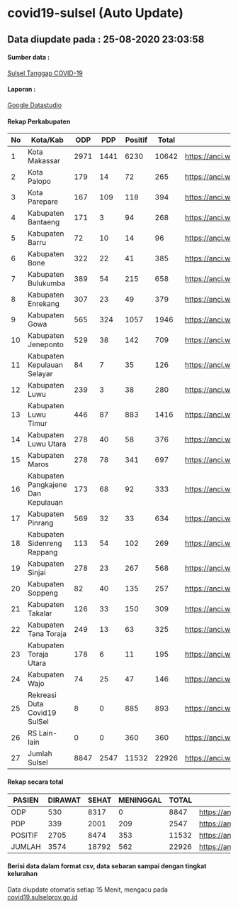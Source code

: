 
# covid19-sulsel (Auto Update)

## Data diupdate pada : 25-08-2020 23:03:58

#### Sumber data :
[Sulsel Tanggap COVID-19](https://covid19.sulselprov.go.id)

#### Laporan :
[Google Datastudio](https://datastudio.google.com/s/jythWGc1j4w)

#### Rekap Perkabupaten 
|No|Kota/Kab|ODP|PDP|Positif|Total|Link|
| --- | --- | --- | --- | --- | --- | --- |
|1|Kota Makassar|2971|1441|6230|10642|https://anci.web.id/cor/kota_makassar|
|2|Kota Palopo|179|14|72|265|https://anci.web.id/cor/kota_palopo|
|3|Kota Parepare|167|109|118|394|https://anci.web.id/cor/kota_parepare|
|4|Kabupaten Bantaeng|171|3|94|268|https://anci.web.id/cor/kabupaten_bantaeng|
|5|Kabupaten Barru|72|10|14|96|https://anci.web.id/cor/kabupaten_barru|
|6|Kabupaten Bone|322|22|41|385|https://anci.web.id/cor/kabupaten_bone|
|7|Kabupaten Bulukumba|389|54|215|658|https://anci.web.id/cor/kabupaten_bulukumba|
|8|Kabupaten Enrekang|307|23|49|379|https://anci.web.id/cor/kabupaten_enrekang|
|9|Kabupaten Gowa|565|324|1057|1946|https://anci.web.id/cor/kabupaten_gowa|
|10|Kabupaten Jeneponto|529|38|142|709|https://anci.web.id/cor/kabupaten_jeneponto|
|11|Kabupaten Kepulauan Selayar|84|7|35|126|https://anci.web.id/cor/kabupaten_kepulauan_selayar|
|12|Kabupaten Luwu|239|3|38|280|https://anci.web.id/cor/kabupaten_luwu|
|13|Kabupaten Luwu Timur|446|87|883|1416|https://anci.web.id/cor/kabupaten_luwu_timur|
|14|Kabupaten Luwu Utara|278|40|58|376|https://anci.web.id/cor/kabupaten_luwu_utara|
|15|Kabupaten Maros|278|78|341|697|https://anci.web.id/cor/kabupaten_maros|
|16|Kabupaten Pangkajene Dan Kepulauan|173|68|92|333|https://anci.web.id/cor/kabupaten_pangkajene_dan_kepulauan|
|17|Kabupaten Pinrang|569|32|33|634|https://anci.web.id/cor/kabupaten_pinrang|
|18|Kabupaten Sidenreng Rappang|113|54|102|269|https://anci.web.id/cor/kabupaten_sidenreng_rappang|
|19|Kabupaten Sinjai|278|23|267|568|https://anci.web.id/cor/kabupaten_sinjai|
|20|Kabupaten Soppeng|82|40|135|257|https://anci.web.id/cor/kabupaten_soppeng|
|21|Kabupaten Takalar|126|33|150|309|https://anci.web.id/cor/kabupaten_takalar|
|22|Kabupaten Tana Toraja|249|13|63|325|https://anci.web.id/cor/kabupaten_tana_toraja|
|23|Kabupaten Toraja Utara|178|6|11|195|https://anci.web.id/cor/kabupaten_toraja_utara|
|24|Kabupaten Wajo|74|25|47|146|https://anci.web.id/cor/kabupaten_wajo|
|25|Rekreasi Duta Covid19 SulSel|8|0|885|893|https://anci.web.id/cor/rekreasi_duta_covid19_sulsel|
|26|RS Lain-lain|0|0|360|360|https://anci.web.id/cor/rs_lain-lain|
|27|Jumlah Sulsel|8847|2547|11532|22926|https://anci.web.id/cor/jumlah_sulsel|

#### Rekap secara total

| PASIEN | DIRAWAT | SEHAT | MENINGGAL | TOTAL | LINK |
| ---- | -------- | ---- | ---- |  ---- | ---- |
| ODP | 530 | 8317 | 0 | 8847 | https://anci.web.id/cor/odp_detail.html |
| PDP | 339 | 2001 | 209 | 2547 | https://anci.web.id/cor/pdp_detail.html |
| POSITIF | 2705 | 8474 | 353 | 11532 | https://anci.web.id/cor/positif_detail.html |
| JUMLAH | 3574 | 18792 | 562 | 22926 | https://anci.web.id/cor/jumlah_sulsel/ |

 
#### Berisi data dalam format csv, data sebaran sampai dengan tingkat kelurahan

Data diupdate otomatis setiap 15 Menit, mengacu pada [covid19.sulselprov.go.id](https://covid19.sulselprov.go.id)

